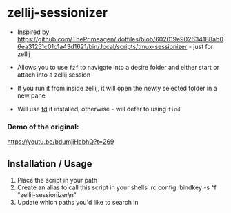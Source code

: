# zellij-sessionizer


* Inspired by https://github.com/ThePrimeagen/.dotfiles/blob/602019e902634188ab06ea31251c01c1a43d1621/bin/.local/scripts/tmux-sessionizer - just for zellij

* Allows you to use `fzf` to navigate into a desire folder and either start or attach into a zellij session

* If you run it from inside zellij, it will open the newly selected folder in a new pane

* Will use [fd](https://github.com/sharkdp/fd) if installed, otherwise - will defer to using `find`

### Demo of the original: 
 https://youtu.be/bdumjiHabhQ?t=269


## Installation / Usage

 1. Place the script in your path
 2. Create an alias to call this script in your shells .rc config: 
    bindkey -s ^f "zellij-sessionizer\n"
 3. Update which paths you'd like to search in
